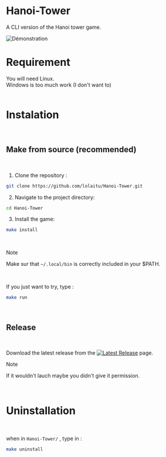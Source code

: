 # Hanoi-Tower
A CLI version of the Hanoi tower game.

![Démonstration](https://github.com/lolaitu/Hanoi-Tower/releases/download/untagged-eef9d813cfec9b74169a/demo.gif)

# Requirement
You will need Linux.  
Windows is too much work (I don't want to)
<br/>
<br/>

# Instalation
<br/>

## Make from source (recommended)
<br/>

1. Clone the repository :
```bash
git clone https://github.com/lolaitu/Hanoi-Tower.git
```
2. Navigate to the project directory:
```bash
cd Hanoi-Tower
```
3. Install the game:
```bash
make install
```
<br/>

> [!NOTE]
> Make sur that `~/.local/bin` is correctly included in your $PATH.
<br/>

If you just want to try, type :

```bash
make run
```
<br/>

## Release
<br/>

Download the latest release from the  [![Latest Release](https://img.shields.io/badge/Release-Latest-blue?logo=github)](https://github.com/lolaitu/Hanoi-Tower/releases)  page.  
> [!NOTE]
> If it wouldn't lauch maybe you didn't give it permission.
<br/>

# Uninstallation
<br/>

when in `Hanoi-Tower/` , type in :
```bash
make uninstall
```


